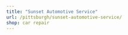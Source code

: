 ```yaml
---
title: "Sunset Automotive Service"
url: /pittsburgh/sunset-automotive-service/
shop: car repair
---
```

